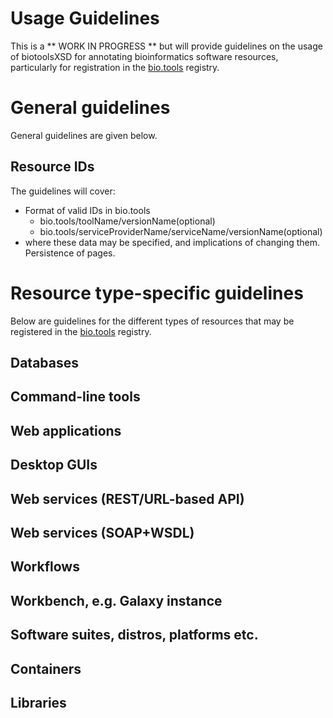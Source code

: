 # Usage Guidelines
This is a ** WORK IN PROGRESS ** but will provide guidelines on the usage of biotoolsXSD for annotating bioinformatics software resources, particularly for registration in the [bio.tools](https://bio.tools) registry.

# General guidelines
General guidelines are given below.

## Resource IDs
The guidelines will cover:
* Format of valid IDs in bio.tools 
  * bio.tools/toolName/versionName(optional)
  * bio.tools/serviceProviderName/serviceName/versionName(optional)
* where these data may be specified, and implications of changing them.  Persistence of pages.


# Resource type-specific guidelines
Below are guidelines for the different types of resources that may be registered in the [bio.tools](https://bio.tools) registry.

## Databases
## Command-line tools
## Web applications
## Desktop GUIs
## Web services (REST/URL-based API)
## Web services (SOAP+WSDL)
## Workflows
## Workbench, e.g. Galaxy instance 
## Software suites, distros, platforms etc.
## Containers
## Libraries

